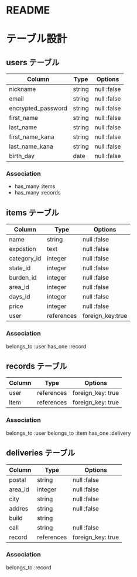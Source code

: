 # README

# テーブル設計

## users テーブル

| Column             | Type   | Options     |
| ----------------   | ------ | ------------|
| nickname           | string | null :false |
| email              | string | null :false |
| encrypted_password | string | null :false |
| first_name         | string | null :false |
| last_name          | string | null :false |
| first_name_kana    | string | null :false |
| last_name_kana     | string | null :false |
| birth_day          | date   | null :false |

### Association
- has_many :items
- has_many :records

## items テーブル

| Column        |  Type        | Options          |
| ----------    | ------------ | ---------------- |
| name          | string       | null :false      |
| expostion     | text         | null :false      |
| category_id   | integer      | null :false      |
| state_id      | integer      | null :false      |
| burden_id     | integer      | null :false      |
| area_id       | integer      | null :false      |
| days_id       | integer      | null :false      |
| price         | integer      | null :false      |
| user          | references   | foreign_key:true |

### Association
  belongs_to :user
  has_one :record

## records テーブル

| Column    | Type       | Options           |
| --------  | ---------- | ------------------|
| user      | references | foreign_key: true |
| item      | references | foreign_key: true |

### Association
  belongs_to :user
  belongs_to :item
  has_one :delivery

## deliveries テーブル

| Column     | Type       | Options           |
| ---------- | -----------| ----------------- |
| postal     | string     | null :false       |
| area_id    | integer    | null :false       |
| city       | string     | null :false       |
| addres     | string     | null :false       |
| build      | string     |                   |
| call       | string     | null :false       |
| record     | references | foreign_key: true |

### Association
 belongs_to :record